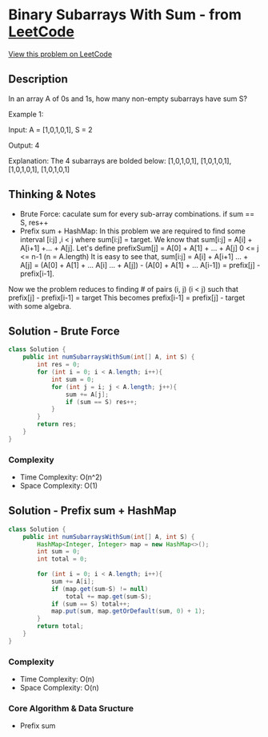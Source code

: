 # Binary Subarrays With Sum - from [LeetCode](https://leetcode.com)
[View this problem on LeetCode](https://leetcode.com/problems/binary-subarrays-with-sum/)

## Description
In an array A of 0s and 1s, how many non-empty subarrays have sum S?

Example 1:

Input: A = [1,0,1,0,1], S = 2

Output: 4

Explanation: 
The 4 subarrays are bolded below:
[1,0,1,0,1], 
[1,0,1,0,1], 
[1,0,1,0,1], 
[1,0,1,0,1]

## Thinking & Notes
* Brute Force: caculate sum for every sub-array combinations. if sum == S, res++
* Prefix sum + HashMap: 
In this problem we are required to find some interval [i:j] ,i < j where sum[i:j] = target. We know that sum[i:j] = A[i] + A[i+1] +... + A[j].
Let's define prefixSum[j] = A[0] + A[1] + ... + A[j] 0 <= j <= n-1 (n = A.length)
It is easy to see that,
sum[i:j] = A[i] + A[i+1] ... + A[j] =
(A[0] + A[1] + ... A[i] ... + A[j]) - (A[0] + A[1] + ... A[i-1]) =
prefix[j] - prefix[i-1].

Now we the problem reduces to finding # of pairs (i, j) (i < j) such that
prefix[j] - prefix[i-1] = target
This becomes prefix[i-1] = prefix[j] - target with some algebra.
 
## Solution - Brute Force
```java
class Solution {
    public int numSubarraysWithSum(int[] A, int S) {
        int res = 0;
        for (int i = 0; i < A.length; i++){
            int sum = 0;
            for (int j = i; j < A.length; j++){
                sum += A[j];
                if (sum == S) res++;
            }
        }
        return res;
    }
}
```
### Complexity
* Time Complexity: O(n^2)
* Space Complexity: O(1)

## Solution - Prefix sum + HashMap
```java
class Solution {
    public int numSubarraysWithSum(int[] A, int S) {
        HashMap<Integer, Integer> map = new HashMap<>();
        int sum = 0;
        int total = 0;
        
        for (int i = 0; i < A.length; i++){
            sum += A[i];
            if (map.get(sum-S) != null) 
                total += map.get(sum-S);
            if (sum == S) total++;
            map.put(sum, map.getOrDefault(sum, 0) + 1);
        }
        return total;
    }
}
```
### Complexity
* Time Complexity: O(n)
* Space Complexity: O(n)

### Core Algorithm & Data Sructure
* Prefix sum
